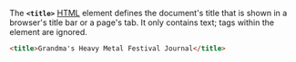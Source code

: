 The **`<title>`** [HTML](https://developer.mozilla.org/en-US/docs/Web/HTML) element defines the document's title that is shown in a browser's title bar or a page's tab. It only contains text; tags within the element are ignored.

```html
<title>Grandma's Heavy Metal Festival Journal</title>
```
